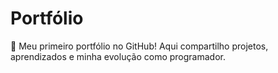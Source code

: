 # Portfólio
🚀 Meu primeiro portfólio no GitHub! Aqui compartilho projetos, aprendizados e minha evolução como programador.

